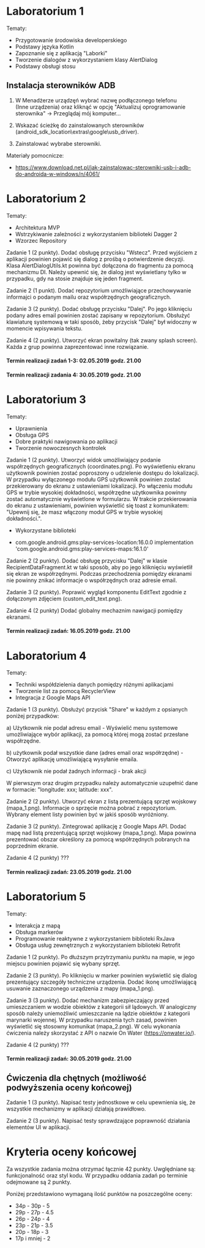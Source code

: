 # Laboratorium 1 

Tematy:

- Przygotowanie środowiska developerskiego
- Podstawy języka Kotlin
- Zapoznanie się z aplikacją "Laborki" 
- Tworzenie dialogów z wykorzystaniem klasy AlertDialog
- Podstawy obsługi stosu

## Instalacja sterowników ADB

1. W Menadżerze urządzęń wybrać nazwę podłączonego telefonu<br/> (Inne urządzenia) oraz kliknąć w opcję "Aktualizuj oprogramowanie sterownika" -> Przeglądaj mój komputer...

2. Wskazać ścieżkę do zainstalowanych sterowników (android_sdk_location\extras\google\usb_driver).

3. Zainstalować wybrabe sterowniki.

Materiały pomocnicze:

- https://www.download.net.pl/jak-zainstalowac-sterowniki-usb-i-adb-do-androida-w-windows/n/4061/

# Laboratorium 2

Tematy: 

- Architektura MVP
- Wstrzykiwanie zależności z wykorzystaniem biblioteki Dagger 2
- Wzorzec Repository

Zadanie 1 (2 punkty). Dodać obsługę przycisku "Wstecz". Przed wyjściem z aplikacji powinien pojawić się dialog z prośbą o potwierdzenie decyzji. Klasa AlertDialogUtils.kt powinna być dołączona do fragmentu za pomocą mechanizmu DI. Należy upewnić się, że dialog jest wyświetlany tylko w przypadku, gdy na stosie znajduje się jeden fragment. 

Zadanie 2 (1 punkt). Dodać repozytorium umożliwiające przechowywanie informajci o podanym mailu oraz współrzędnych geograficznych.

Zadanie 3 (2 punkty). Dodać obsługę przycisku "Dalej". Po jego kliknięciu podany adres email powinien zostać zapisany w repozytorium.  Obsłużyć klawiaturę systemową w taki sposób, żeby przycisk "Dalej" był widoczny w momencie wpisywania tekstu. 

Zadanie 4 (2 punkty). Utworzyć ekran powitalny (tak zwany splash screen). Każda z grup powinna zaprezentować inne rozwiązanie. 


#### Termin realizacji zadań 1-3: 02.05.2019 godz. 21.00
#### Termin realizacji zadania 4: 30.05.2019 godz. 21.00


# Laboratorium 3

Tematy:

- Uprawnienia
- Obsługa GPS
- Dobre praktyki nawigowania po aplikacji
- Tworzenie nowoczesnych kontrolek

Zadanie 1 (2 punkty). Utworzyć widok umożliwiający podanie współrzędnych geograficznych (coordinates.png). Po wyświetleniu ekranu użytkownik powinien zostać poproszony o udzielenie dostępu do lokalizacji. W przypadku wyłączonego modułu GPS użytkownik powinien zostać przekierowany do ekranu z ustawieniami lokalizacji. Po włączeniu modułu GPS w trybie wysokiej dokładności, współrzędne użytkownika powinny zostać automatycznie wyświetlone w formularzu. W trakcie przekierowania do ekranu z ustawieniami, powinien wyświetlić się toast z komunikatem: "Upewnij się, że masz włączony moduł GPS w trybie wysokiej dokładności.".

* Wykorzystane biblioteki

- com.google.android.gms:play-services-location:16.0.0
    implementation 'com.google.android.gms:play-services-maps:16.1.0'

Zadanie 2 (2 punkty). Dodać obsługę przycisku "Dalej" w klasie RecipientDataFragment.kt w taki sposób, aby po jego kliknięciu wyświetlił się ekran ze współrzędnymi. Podczas przechodzenia pomiędzy ekranami nie powinny znikać informacje o współrzędnych oraz adresie email. 

Zadanie 3 (2 punkty). Poprawić wygląd komponentu EditText zgodnie z dołączonym zdjęciem (custom_edit_text.png).

Zadanie 4 (2 punkty) Dodać globalny mechaznim nawigacji pomiędzy ekranami.

#### Termin realizacji zadań: 16.05.2019 godz. 21.00


# Laboratorium 4

Tematy: 

- Techniki współdzielenia danych pomiędzy różnymi aplikacjami
- Tworzenie list za pomocą RecyclerView
- Integracja z Google Maps API

Zadanie 1 (3 punkty). Obsłużyć przycisk "Share" w każdym z opsianych poniżej przypadków:

a) Użytkownik nie podał adresu email -  Wyświelić menu systemowe umożliwiające wybór aplikacji, za pomocą której mogą zostać przesłane współrzędne.

b) użytkownik podał wszystkie dane (adres email oraz współrzędne) - Otworzyć aplikację umożliwiającą wysyłanie emaila.

c) Użytkownik nie podał żadnych informacji - brak akcji

W pierwszym oraz drugim przypadku należy automatycznie uzupełnić dane w formacie: "longitude: xxx; latitude: xxx".

Zadanie 2 (2 punkty). Utworzyć ekran z listą prezentującą sprzęt wojskowy (mapa_1.png). Informacje o sprzęcie można pobrać z repozytorium. Wybrany element listy powinien być w jakiś sposób wyróżniony.  

Zadanie 3 (2 punkty). Zintegrować aplikację z Google Maps API. Dodać mapę nad listą prezentującą sprzęt wojskowy (mapa_1.png). Mapa powinna prezentować obszar określony za pomocą współrzędnych pobranych na poprzednim ekranie. 

Zadanie 4 (2 punkty) ???

#### Termin realizacji zadań: 23.05.2019 godz. 21.00


# Laboratorium 5

Tematy:

- Interakcja z mapą
- Obsługa markerów
- Programowanie reaktywne z wykorzystaniem biblioteki RxJava
- Obsługa usług zewnętrznych z wykorzystaniem biblioteki Retrofit

Zadanie 1 (2 punkty). Po dłuższym przytrzymaniu punktu na mapie, w jego miejscu powinien pojawić się wybany sprzęt. 

Zadanie 2 (3 punkty). Po kliknięciu w marker powinien wyświetlić się dialog prezentujący szczegóły techniczne urządzenia. Dodać ikonę umożliwiającą usuwanie zaznaczonego urządzenia z mapy (mapa_1.png). 

Zadanie 3 (3 punkty). Dodać mechanizm zabezpieczający przed umieszczaniem w wodzie obiektów z kategorii sił lądowych. W analogiczny sposób należy uniemożliwić umieszczanie na lądzie obiektów z kategorii marynarki wojennej. W przypadku naruszenia tych zasad, powinien wyświetlić się stosowny komunikat (mapa_2.png). W celu wykonania ćwiczenia należy skorzystać z API o nazwie On Water (https://onwater.io/).

Zadanie 4 (2 punkty) ???

#### Termin realizacji zadań: 30.05.2019 godz. 21.00


## Ćwiczenia dla chętnych (możliwość podwyższenia oceny końcowej)

Zadanie 1 (3 punkty). Napisać testy jednostkowe w celu upewnienia się, że wszystkie mechanizmy w aplikacji działają prawidłowo.

Zadanie 2 (3 punkty). Napisać testy sprawdzające poprawność działania elementów UI w aplikacji.

# Kryteria oceny końcowej

Za wszystkie zadania można otrzymać łącznie 42 punkty. Uwględniane są: funkcjonalność oraz styl kodu. W przypadku oddania zadań po terminie odejmowane są 2 punkty.

Poniżej przedstawiono wymaganą ilość punktów na poszczególne oceny:

- 34p - 30p - 5
- 29p - 27p - 4.5
- 26p - 24p - 4
- 23p - 21p - 3.5
- 20p - 18p - 3
- 17p i mniej - 2
